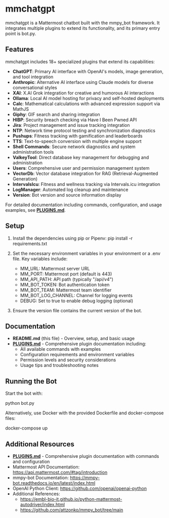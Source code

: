 # mmchatgpt

mmchatgpt is a Mattermost chatbot built with the mmpy_bot framework. It integrates multiple plugins to extend its functionality, and its primary entry point is bot.py.

## Features

mmchatgpt includes 18+ specialized plugins that extend its capabilities:

- **ChatGPT**: Primary AI interface with OpenAI's models, image generation, and tool integration
- **Anthropic**: Alternative AI interface using Claude models for diverse conversational styles
- **XAI**: X.AI Grok integration for creative and humorous AI interactions
- **Ollama**: Local AI model hosting for privacy and self-hosted deployments
- **Calc**: Mathematical calculations with advanced expression support via MathJS
- **Giphy**: GIF search and sharing integration
- **HIBP**: Security breach checking via Have I Been Pwned API
- **Jira**: Project management and issue tracking integration
- **NTP**: Network time protocol testing and synchronization diagnostics
- **Pushups**: Fitness tracking with gamification and leaderboards
- **TTS**: Text-to-speech conversion with multiple engine support
- **Shell Commands**: Secure network diagnostics and system administration tools
- **ValkeyTool**: Direct database key management for debugging and administration
- **Users**: Comprehensive user and permission management system
- **VectorDb**: Vector database integration for RAG (Retrieval-Augmented Generation)
- **IntervalsIcu**: Fitness and wellness tracking via Intervals.icu integration
- **LogManager**: Automated log cleanup and maintenance
- **Version**: Bot version and source information display

For detailed documentation including commands, configuration, and usage examples, see **[PLUGINS.md](PLUGINS.md)**.

## Setup

1. Install the dependencies using pip or Pipenv:
   pip install -r requirements.txt

2. Set the necessary environment variables in your environment or a .env file. Key variables include:
   - MM_URL: Mattermost server URL
   - MM_PORT: Mattermost port (default is 443)
   - MM_API_PATH: API path (typically "/api/v4")
   - MM_BOT_TOKEN: Bot authentication token
   - MM_BOT_TEAM: Mattermost team identifier
   - MM_BOT_LOG_CHANNEL: Channel for logging events
   - DEBUG: Set to true to enable debug logging (optional)

3. Ensure the version file contains the current version of the bot.

## Documentation

- **README.md** (this file) - Overview, setup, and basic usage
- **[PLUGINS.md](PLUGINS.md)** - Comprehensive plugin documentation including:
  - All available commands with examples
  - Configuration requirements and environment variables
  - Permission levels and security considerations
  - Usage tips and troubleshooting notes

## Running the Bot

Start the bot with:

   python bot.py

Alternatively, use Docker with the provided Dockerfile and docker-compose files:

   docker-compose up

## Additional Resources

- **[PLUGINS.md](PLUGINS.md)** - Comprehensive plugin documentation with commands and configuration
- Mattermost API Documentation: https://api.mattermost.com/#tag/introduction
- mmpy-bot Documentation: https://mmpy-bot.readthedocs.io/en/latest/index.html
- OpenAI Python Client: https://github.com/openai/openai-python
- Additional References:
  - https://embl-bio-it.github.io/python-mattermost-autodriver/index.html
  - https://github.com/attzonko/mmpy_bot/tree/main
